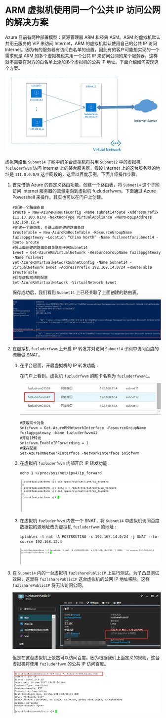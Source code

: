<properties
	pageTitle="ARM 虚拟机使用同一个公共 IP 访问公网的解决方案"
	description="ARM 虚拟机使用同一个公共 IP 访问公网的解决方案"
	service=""
	resource="virtualmachines"
	authors=""
	displayOrder=""
	selfHelpType=""
	supportTopicIds=""
	productPesIds=""
	resourceTags="Virtual Machines, PowerShell ,ARM, Public IP"
	cloudEnvironments="MoonCake" />
<tags 
	ms.service="virtual-machines-aog"
	ms.date=""
	wacn.date="02/07/2017" />
# ARM 虚拟机使用同一个公共 IP 访问公网的解决方案

Azure 目前有两种部署模型：资源管理器 ARM 和经典 ASM。ASM 的虚拟机默认共用云服务的 VIP 来访问 Internet，ARM 的虚拟机默认使用自己的公共 IP 访问 Internet。因为有的服务器有访问白名单的设置，因此有的客户可能想实现的一个需求就是 ARM 的多个虚拟机也共用一个公共 IP 来访问公网的某个服务器，这样就不需要在对方的白名单上添加多个虚拟机的公共 IP 地址。下面介绍如何实现这个方案。

![arch](./media/aog-virtual-machines-arm-howto-use-same-public-ip-access-public-network/arch.jpg)

虚拟网络里 `Subnet14` 子网中的多台虚拟机将共用 `Subnet12` 中的虚拟机 `fuzluderfwvm` 访问 Internet 上的某台服务器。假设 Internet 上的这台服务器的地址是 `111.0.0.0/8` 这个网段的，这里以百度示例。下面介绍操作步骤。

1.	首先借助 Azure 的自定义路由功能，创建一个路由表，将 `Subnet14` 这个子网访问 Internet 服务器的流量定向到虚拟机 fuzluderfwvm。下面通过 Azure Powershell 来操作。其实也可以在门户上创建。

		#创建一个路由条目
		$route = New-AzureRmRouteConfig -Name subnet14route -AddressPrefix 111.13.100.91/8 -NextHopType VirtualAppliance -NextHopIpAddress 192.168.12.4
		#创建一个路由表，关联上面创建的路由条目
		$routeTable = New-AzureRmRouteTable -ResourceGroupName fuzlappgateway –Location “China North” -Name fuzlvnetforsubnet14 -Route $route
		#将上面创建的路由条目关联到子网Subnet14
		$vnet = Get-AzureRmVirtualNetwork -ResourceGroupName fuzlappgateway -Name fuzlvnet
		Set-AzureRmVirtualNetworkSubnetConfig -Name Subnet14 -VirtualNetwork $vnet -AddressPrefix 192.168.14.0/24 –RouteTable $routeTable
		#保存虚拟网络的配置
		Set-AzureRmVirtualNetwork -VirtualNetwork $vnet

	保存成功后，我们看到 `Subnet14` 上已经关联了上面创建的路由表。

	![RouteTable](./media/aog-virtual-machines-arm-howto-use-same-public-ip-access-public-network/route-table.jpg)

2.	在虚拟机 `fuzluderfwvm` 上开启 IP 转发并对访问 `Subnet14` 子网中访问百度的流量做 SNAT。

	1.	在平台层面，开启虚拟机的 IP 转发功能 :
	
		在门户上看到，虚拟机 `fuzludrfwvm` 的网卡名称为 `fuzluderfwvm41`。

		![network-interface](./media/aog-virtual-machines-arm-howto-use-same-public-ip-access-public-network/network-interface.jpg)

			#获取网卡对象
			$nicfwvm = Get-AzureRMNetworkInterface -ResourceGroupName fuzlappgateway -Name fuzluderfwvm41
			#开启IP转发
			$nicfwvm.EnableIPForwarding = 1
			#保存配置
			Set-AzureRmNetworkInterface -NetworkInterface $nicfwvm

	2.	在虚拟机 `fuzluderfwvm` 内部开启 IP 转发功能 :
	
			echo 1 >/proc/sys/net/ipv4/ip_forward
		
		![ip-forward](./media/aog-virtual-machines-arm-howto-use-same-public-ip-access-public-network/ip-forward.jpg)


		
	3.	在虚拟机 `fuzluderfwvm` 内做一个 SNAT，将 `Subnet14` 中虚拟机访问百度数据包的源地址改为虚拟机 `fuzluderfwvm` 的地址 : 

			iptables -t nat -A POSTROUTING -s 192.168.14.0/24 -j SNAT --to-source 192.168.12.4
		
		![iptables](./media/aog-virtual-machines-arm-howto-use-same-public-ip-access-public-network/iptables.jpg)

3.	在 `Subnet14` 内的一台虚拟机 `fuzlsharePublicIP` 上进行测试。为了凸显测试效果，这里将 `fuzlsharePublicIP` 这台虚拟机的公网 IP 地址移除。这样 `fuzlsharePublicIP` 将无法访问公网。

	![ip-config](./media/aog-virtual-machines-arm-howto-use-same-public-ip-access-public-network/ip-config.jpg)

	但是在这台虚拟机上依然可以访问百度。因为根据我们上面定义的规则，这台虚拟机将使用 `fuzluderfwvm` 的公共 IP 访问百度。
	
	![visit](./media/aog-virtual-machines-arm-howto-use-same-public-ip-access-public-network/visit.jpg)